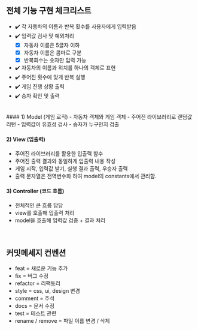## 전체 기능 구현 체크리스트

- ✔️ 각 자동차의 이름과 반복 횟수를 사용자에게 입력받음
- ✔️ 입력값 검사 및 예외처리
  - [x] 자동차 이름은 5글자 이하
  - [x] 자동차 이름은 콤마로 구분
  - [x] 반복회수는 숫자만 입력 가능   
- ✔️ 자동차의 이름과 위치를 하나의 객체로 표현
- ✔️ 주어진 횟수에 맞게 반복 실행 
- ✔️ 게임 진행 상황 출력
- ✔️ 승자 확인 및 출력

<br />
#### 1) Model (게임 로직)
- 자동차 객체와 게임 객체
- 주어진 라이브러리로 랜덤값 리턴
- 입력값이 유효성 검사
- 승자가 누구인지 검출

#### 2) View (입출력)
- 주어진 라이브러리를 활용한 입출력 함수
- 주어진 출력 결과와 동일하게 입출력 내용 작성
- 게임 시작, 입력값 받기, 실행 결과 출력, 우승자 출력
- 출력 문자열은 전역변수화 하여 model의 constants에서 관리함.

#### 3) Controller (코드 흐름)
- 전체적인 큰 흐름 담당
- view를 호출해 입출력 처리
- model을 호출해 입력값 검증 + 결과 처리
<br />

## 커밋메세지 컨벤션
- feat = 새로운 기능 추가
- fix = 버그 수정
- refactor = 리팩토리
- style = css, ui, design 변경
- comment = 주석
- docs = 문서 수정
- test = 테스트 관련
- rename / remove = 파일 이름 변경 / 삭제

